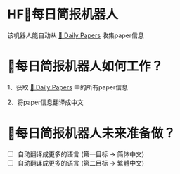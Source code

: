 # HF🤗每日简报机器人

该机器人能自动从 [🤗 Daily Papers](https://huggingface.co/papers) 收集paper信息

# 🤗每日简报机器人如何工作？

1、获取 [🤗 Daily Papers](https://huggingface.co/papers) 中的所有paper信息

2、将paper信息翻译成中文

# 🤗每日简报机器人未来准备做？

- [ ] 自动翻译成更多的语言 (第一目标 -> 简体中文)
- [ ] 自动翻译成更多的语言 (第二目标 -> 繁體中文)
